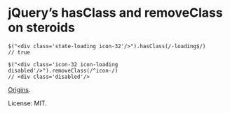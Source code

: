 # jQuery’s hasClass and removeClass on steroids

    $("<div class='state-loading icon-32'/>").hasClass(/-loading$/)
    // true

    $("<div class='icon-32 icon-loading disabled'/>").removeClass(/^icon-/)
    // <div class='disabled'/>

[Origins](https://github.com/jquery/jquery/pull/212).

License: MIT.
